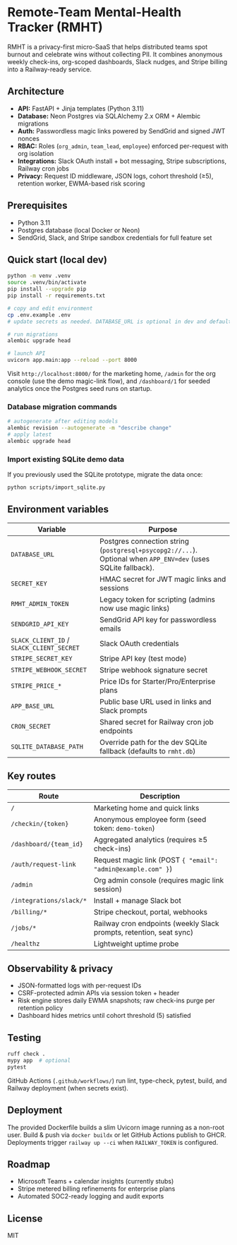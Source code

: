 # Remote-Team Mental-Health Tracker (RMHT)

RMHT is a privacy-first micro-SaaS that helps distributed teams spot burnout and celebrate wins without collecting PII. It combines anonymous weekly check-ins, org-scoped dashboards, Slack nudges, and Stripe billing into a Railway-ready service.

## Architecture

- **API:** FastAPI + Jinja templates (Python 3.11)
- **Database:** Neon Postgres via SQLAlchemy 2.x ORM + Alembic migrations
- **Auth:** Passwordless magic links powered by SendGrid and signed JWT nonces
- **RBAC:** Roles (`org_admin`, `team_lead`, `employee`) enforced per-request with org isolation
- **Integrations:** Slack OAuth install + bot messaging, Stripe subscriptions, Railway cron jobs
- **Privacy:** Request ID middleware, JSON logs, cohort threshold (≥5), retention worker, EWMA-based risk scoring

## Prerequisites

- Python 3.11
- Postgres database (local Docker or Neon)
- SendGrid, Slack, and Stripe sandbox credentials for full feature set

## Quick start (local dev)

```bash
python -m venv .venv
source .venv/bin/activate
pip install --upgrade pip
pip install -r requirements.txt

# copy and edit environment
cp .env.example .env
# update secrets as needed. DATABASE_URL is optional in dev and defaults to SQLite.

# run migrations
alembic upgrade head

# launch API
uvicorn app.main:app --reload --port 8000
```

Visit `http://localhost:8000/` for the marketing home, `/admin` for the org console (use the demo magic-link flow), and `/dashboard/1` for seeded analytics once the Postgres seed runs on startup.

### Database migration commands

```bash
# autogenerate after editing models
alembic revision --autogenerate -m "describe change"
# apply latest
alembic upgrade head
```

### Import existing SQLite demo data

If you previously used the SQLite prototype, migrate the data once:

```bash
python scripts/import_sqlite.py
```

## Environment variables

| Variable | Purpose |
| --- | --- |
| `DATABASE_URL` | Postgres connection string (`postgresql+psycopg2://...`). Optional when `APP_ENV=dev` (uses SQLite fallback). |
| `SECRET_KEY` | HMAC secret for JWT magic links and sessions |
| `RMHT_ADMIN_TOKEN` | Legacy token for scripting (admins now use magic links) |
| `SENDGRID_API_KEY` | SendGrid API key for passwordless emails |
| `SLACK_CLIENT_ID` / `SLACK_CLIENT_SECRET` | Slack OAuth credentials |
| `STRIPE_SECRET_KEY` | Stripe API key (test mode) |
| `STRIPE_WEBHOOK_SECRET` | Stripe webhook signature secret |
| `STRIPE_PRICE_*` | Price IDs for Starter/Pro/Enterprise plans |
| `APP_BASE_URL` | Public base URL used in links and Slack prompts |
| `CRON_SECRET` | Shared secret for Railway cron job endpoints |
| `SQLITE_DATABASE_PATH` | Override path for the dev SQLite fallback (defaults to `rmht.db`) |

## Key routes

| Route | Description |
| --- | --- |
| `/` | Marketing home and quick links |
| `/checkin/{token}` | Anonymous employee form (seed token: `demo-token`) |
| `/dashboard/{team_id}` | Aggregated analytics (requires ≥5 check-ins) |
| `/auth/request-link` | Request magic link (POST `{ "email": "admin@example.com" }`) |
| `/admin` | Org admin console (requires magic link session) |
| `/integrations/slack/*` | Install + manage Slack bot |
| `/billing/*` | Stripe checkout, portal, webhooks |
| `/jobs/*` | Railway cron endpoints (weekly Slack prompts, retention, seat sync) |
| `/healthz` | Lightweight uptime probe |

## Observability & privacy

- JSON-formatted logs with per-request IDs
- CSRF-protected admin APIs via session token + header
- Risk engine stores daily EWMA snapshots; raw check-ins purge per retention policy
- Dashboard hides metrics until cohort threshold (5) satisfied

## Testing

```bash
ruff check .
mypy app  # optional
pytest
```

GitHub Actions (`.github/workflows/`) run lint, type-check, pytest, build, and Railway deployment (when secrets exist).

## Deployment

The provided Dockerfile builds a slim Uvicorn image running as a non-root user. Build & push via `docker buildx` or let GitHub Actions publish to GHCR. Deployments trigger `railway up --ci` when `RAILWAY_TOKEN` is configured.

## Roadmap

- Microsoft Teams + calendar insights (currently stubs)
- Stripe metered billing refinements for enterprise plans
- Automated SOC2-ready logging and audit exports

## License

MIT
